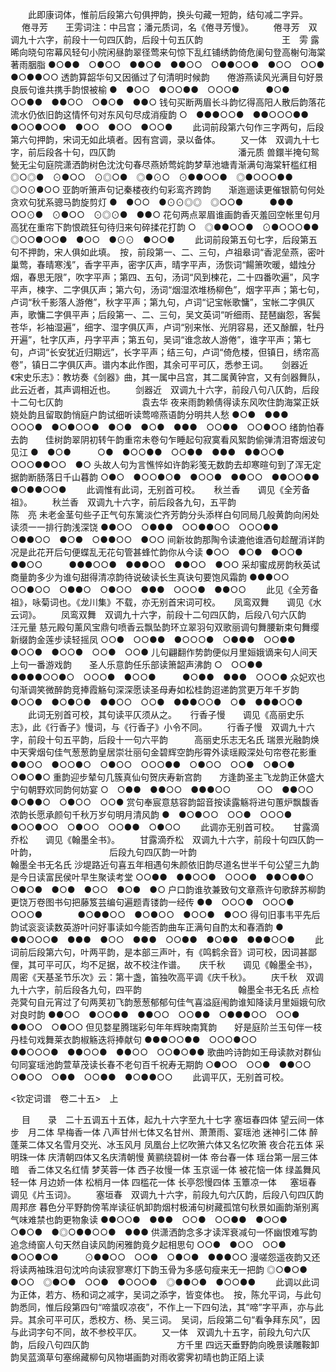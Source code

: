 <!-- { "loadSidebar": true } -->
   　　此即康词体，惟前后段第六句俱押韵，换头句藏一短韵，结句减二字异。 
　
倦寻芳　　王雱词注：中吕宫；潘元质词，名《倦寻芳慢》。
　　倦寻芳　双调九十六字，前段十一句四仄韵，后段十句五仄韵　　　　　　　　　王　雱
露晞向晓句帘幕风轻句小院闲昼韵翠径莺来句惊下乱红铺绣韵倚危阑句登高榭句海棠著雨胭脂
●○●●　○●○○　●●○●　●●○○　○●●○○●　●○○　○○●　●○●●○○
透韵算韶华句又因循过了句清明时候韵　　倦游燕读风光满目句好景良辰句谁共携手韵恨被榆
●　●○○　●○○●●　○○○●　　　●○●　○○●●　●●○○　○●○●　●●○
钱句买断两眉长斗韵忆得高阳人散后韵落花流水仍依旧韵这情怀句对东风句尽成消瘦韵
○　●●●○○●　●●○○○●●　●○○●○○●　●○○　●○○　●○○●
   　　此词前段第六句作三字两句，后段第六句押韵，宋词无如此填者。因有宫调，录以备体。 
　　又一体　双调九十七字，前后段各十句，四仄韵　　　　　　　　　　　　　　潘元质
兽鐶半掩句鸳甃无尘句庭院潇洒韵树色沈沈句春尽燕娇莺姹韵梦草池塘青渐满句海棠轩槛红相
◎○◎●　⊙●○○　⊙◎○●　◎●⊙○　⊙●●○○●　◎●○○○●●　◎○⊙●○○
亚韵听箫声句记秦楼夜约句彩鸾齐跨韵　　渐迤逦读更催银箭句何处贪欢句犹系骢马韵旋剪灯
●　●○○　●⊙⊙◎◎　◎○○●　　　●●●　○○⊙●　⊙●○○　⊙◎⊙●　●●○
花句两点翠眉谁画韵香灭羞回空帐里句月高犹在重帘下韵恨疏狂句待归来句碎揉花打韵
○　◎●●○○●　⊙●○○○●●　◎○○●○○●　●○○　●⊙⊙　●○○●
   　　此词前段第五句七字，后段第五句不押韵，宋人俱如此填。　按，前段第一、二、三句，卢祖皋词“香泥垒燕，密叶巢莺，春晴寒浅”，香字平声，密字仄声，晴字平声，汤恢词“餳箫吹暖，蜡烛分烟，春思无限”，吹字平声；第四、五句，汤词“风到楝花，二十四番吹遍”，风字平声，楝字、二字俱仄声；第六句，汤词“烟湿浓堆杨柳色”，烟字平声；第七句，卢词“秋千影落人游倦”，秋字平声；第九句，卢词“记宝帐歌慵”，宝帐二字俱仄声，歌慵二字俱平声；后段第一、二、三句，吴文英词“听细雨、琵琶幽怨，客鬓苍华，衫袖湿遍”，细字、湿字俱仄声，卢词“别来怅、光阴容易，还又酴醿，牡丹开遍”，牡字仄声，丹字平声；第五句，吴词“谁念故人游倦”，谁字平声；第七句，卢词“长安犹近归期远”，长字平声；结三句，卢词“倚危楼，但镇日，绣帘高卷”，镇日二字俱仄声。谱内本此作图，其余可平可仄，悉参王词。 
　
剑器近　　《宋史乐志》：教坊奏《剑器》曲，其一属中吕宫，其二属黄钟宫，又有剑器舞队，此云近者，其声调相近也。
　　剑器近　双调九十六字，前段八句八仄韵，后段十二句七仄韵　　　　　　　　　袁去华
夜来雨韵赖倩得读东风吹住韵海棠正妖娆处韵且留取韵悄庭户韵试细听读莺啼燕语韵分明共人愁
●○●　●●●　○○○●　●○●○○●　●○●　●○●　●●●　○○●●　○○●○○
绪韵怕春去韵　　佳树韵翠阴初转午韵重帘未卷句乍睡起句寂寞看风絮韵偷弹清泪寄烟波句见江
●　●○●　　　○●　●○○●●　○○●●　●●●　●●○○●　○○○●●○○　●○
头故人句为言憔悴如许韵彩笺无数韵去却寒暄句到了浑无定据韵断肠落日千山暮韵
○●○　●○○●○●　●○○●　●●○○　●●○○●●　●○●●○○●
   　　此调惟有此词，无别首可校。 
　
秋兰香　　调见《全芳备祖》。
　　秋兰香　双调九十六字，前后段各九句，五平韵　　　　　　　　　　　　　　陈　亮
未老金茎句些子正气句东篱淡伫齐芳韵分头添样白句同局几般黄韵向闲处读须一一排行韵浅深饶
●●○○　○●●●　○○●●○○　○○○●●　○●●○○　●○●　○●●○○　●○○
间新妆韵那陶令读漉他谁酒句趁醒消详韵　　况是此花开后句便蝶乱无花句管甚蜂忙韵你从今读
●○○　●○●　●○○●　●●○○　　　●●●○○●　●●●○○　●●○○　●○○
采却蜜成房韵秋英试商量韵多少为谁句甜得清凉韵待说破读长生真诀句要饱风霜韵
●●●○○　○○●○○　○●●○　○●○○　●●●　○○○●　●●○○
   　　此见《全芳备祖》，咏菊词也。《龙川集》不载，亦无别首宋词可校。 
　
凤鸾双舞　　调见《水云词》。
　　凤鸾双舞　双调九十六字，前段十二句四仄韵，后段八句六仄韵　　　　　　　　汪元量
慈元殿句薰风宝鼎句喷香云飘坠韵环立翠羽句双歌丽调句舞腰新束句舞缨新缀韵金莲步读轻摇凤
○○●　○○●●　●○○○●　○●●●　○○●●　●○○●　●○○●　○○●　○○●
儿句翩翻作势韵便似月里姮娥谪来句人间天上句一番游戏韵　　圣人乐意韵任乐部读箫韶声沸韵
○　○○●●　●●●●○○●○　○○○●　●○○●　　　●○●●　●●●　○○○●
众妃欢也句渐调笑微醉韵竞捧霞觞句深深愿读圣母寿如松桂韵迢递韵赏更万年千岁韵
●○○●　●○●○●　●●○○　○○●　●●●○○●　○●　●●●○○●
   　　此词无别首可校，其句读平仄须从之。 
　
行香子慢　　调见《高丽史乐志》，此《行香子》慢词，与《行香子》小令不同。
　　行香子慢　双调九十六字，前段十句五平韵，后段十一句六平韵　　　高丽史乐志无名氏
瑞景光融韵焕中天霁烟句佳气葱葱韵皇居崇壮丽句金碧辉空韵彤霄外读瑶殿深处句帘卷花影重
●●○○　●○○●○　○●○○　○○○●●　○●○○　○○●　○●○●　○●○●○
重韵迎步辇句几簇真仙句贺庆寿新宫韵　　方逢韵圣主飞龙韵正休盛大宁句朝野欢同韵何妨宴
○　○●●　●●○○　●●●○○　　　○○　●●○○　●○●●○　○●○○　○○●
赏句奉宸意慈容韵韶音按读露觞将进句蕙炉飘馥香浓韵长愿承颜句千秋万岁句明月清风韵
●　●○●○○　○○●　○○○●　●○○●○○　○●○○　○○●●　○●○○
   　　此调亦无别首可校。 
　
甘露滴乔松　　调见《翰墨全书》。
　　甘露滴乔松　双调九十六字，前段十句四仄韵一叶韵，
　　　　　　　　后段九句四仄韵一叶韵　　　　　　　　　　　　　　　翰墨全书无名氏
沙堤路近句喜五年相遇句朱颜依旧韵尽道名世半千句公望三九韵是今日读富民侯叶早生聚读考堂
○○●●　●●○○●　○○○●　●●○●●○　○●○●　●○●　●○○　●○●　●○
户口韵谁欤兼致句文章燕许句歌辞苏柳韵　　　更饶万卷图书句把藤笈芸编句遍题青镂韵一经传
●●　○○○●　○○○●　○○○●　　　　●○●●○○　●○●○○　●○○●　●○○
得句旧事韦平先后韵试衮衮读数英游叶问好事读如今能否韵曲车正满句自酌太和春酒韵
●　●●○○○●　●●●　●○○　●●●　○○●●　●○●●　●●●○○●
   　　此词前后段第六句，叶两平韵，是本部三声叶，有《鸣鹤余音》词可校，因词甚鄙俚，其可平可仄，均不足据，故不校注作谱。 
　
庆千秋　　调见《翰墨全书》，周密《天基圣节乐次》云：第十盏，笛独吹高平调《庆千秋》。
　　庆千秋　双调九十六字，前后段各九句，四平韵　　　　　　　　　　　翰墨全书无名氏
点检尧蓂句自元宵过了句两荚初飞韵葱葱郁郁句佳气喜溢庭闱韵谁知降读月里姮娥句欣对良时韵
●●○○　●○○●●　●●○○　○○●●　○●●●○○　○○●　●●○○　○●○○
但见婺星腾瑞彩句年年辉映南箕韵　　好是庭阶兰玉句伴一枝丹桂句戏舞莱衣韵椒觞迭将捧献句
●●●○○●●　○○○●○○　　　●●○○○●　●●○○●　●●○○　○○●○●●
歌曲吟诗韵如王母读款对群仙句同宴瑶池韵萱草茂读长春不老句百千祝寿无期韵
○●○○　○○●　●●○○　○●○○　○●●　○○●●　●○●●○○
   　　此调平仄，无别首可校。 

<钦定词谱　卷二十五>　上

　
目　　录　二十五调五十五体，起九十六字至九十七字
塞垣春四体
望云间一体
步　月二体
早梅香一体
八声甘州七体又名甘州、萧萧雨、宴瑶池
迷神引二体
醉蓬莱二体又名雪月交光、冰玉风月
凤凰台上忆吹箫六体又名忆吹箫
夜合花五体
采明珠一体
庆清朝四体又名庆清朝慢
黄鹂绕碧树一体
帝台春一体
瑶台第一层三体
暗　香二体又名红情
梦芙蓉一体
西子妆慢一体
玉京谣一体
被花恼一体
绿盖舞风轻一体
月边娇一体
松梢月一体
四槛花一体
长亭怨慢四体
玉簟凉一体
　
塞垣春　　调见《片玉词》。
　　塞垣春　双调九十六字，前段九句六仄韵，后段八句四仄韵　　　　　　　　　　周邦彦
暮色分平野韵傍苇岸读征帆卸韵烟村极浦句树藏孤馆句秋景如画韵渐别离气味难禁也韵更物象读
●●○○●　●●●　○○●　○○●●　●○○●　○●○●　●◎○●●○○●　●●●
供潇洒韵念多才读浑衰减句一怀幽恨难写韵　　追念绮窗人句天然自读风韵闲雅韵竟夕起相思句
○○●　●○○　○○●　●○○●○●　　　⊙●●○○　○○●　○●○●　●●●○○
漫嗟怨遥夜韵又还将读两袖珠泪句沈吟向读寂寥寒灯下韵玉骨为多感句瘦来无一把韵
◎○●○●　●○○　◎●○●　○○●　●○○○●　◎●●○●　●○○●●
   　　此调以此词为正体，若方、杨和词之减字，吴词之添字，皆变体也。　按，陈允平词，与此句韵悉同，惟后段第四句“啼螀叹凉夜”，不作上一下四句法，其“啼”字平声，亦与此异。其余可平可仄，悉校方、杨、吴三词。　吴词，后段第二句“看争拜东风”，因与此词字句不同，故不参校平仄。 
　　又一体　双调九十五字，前段九句六仄韵，后段八句四仄韵　　　　　　　　　　方千里
四远天垂野韵向晚景读雕鞍卸韵吴蓝滴草句塞绵藏柳句风物堪画韵对雨收雾霁初晴也韵正陌上读
